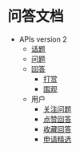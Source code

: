 # 问答文档

- APIs version 2
    - [话题](api2/topic.md)
    - [问题](api2/question.md)
    - [回答](api2/answer.md)
        - [打赏](api2/answer-reward.md)
        - [围观](api2/answer-onlookers.md)
    - 用户
        - [关注问题](api2/user-question-watch.md)
        - [点赞回答](api2/user-answer-like.md)
        - [收藏回答](api2/user-answer-collect.md)
        - [申请精选](api2/user-question-application.md)
